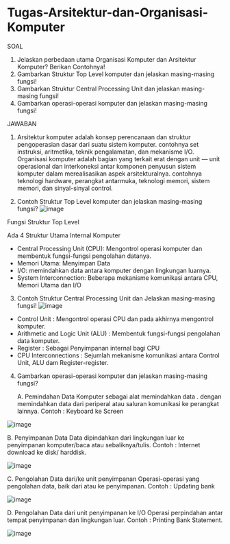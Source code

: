# Tugas-Arsitektur-dan-Organisasi-Komputer
SOAL
1. Jelaskan perbedaan utama Organisasi Komputer dan Arsitektur Komputer? Berikan Contohnya!
2. Gambarkan Struktur Top Level komputer dan jelaskan masing-masing fungsi!
3. Gambarkan Struktur Central Processing Unit dan jelaskan masing-masing fungsi!
4. Gambarkan operasi-operasi komputer dan jelaskan masing-masing fungsi!

JAWABAN
1. Arsitektur komputer adalah konsep perencanaan dan struktur pengoperasian dasar dari suatu sistem komputer. contohnya set instruksi, aritmetika, teknik pengalamatan, dan mekanisme I/O. Organisasi komputer adalah bagian yang terkait erat dengan unit — unit operasional dan interkoneksi antar komponen penyusun sistem komputer dalam merealisasikan aspek arsitekturalnya. contohnya teknologi hardware, perangkat antarmuka, teknologi memori, sistem memori, dan sinyal-sinyal control.

2. Contoh Struktur Top Level komputer dan jelaskan masing-masing fungsi?
   ![image](https://github.com/LutfiaVirginiaPutri/Tugas-Arsitektur-dan-Organisasi-Komputer/assets/147362416/676b6f86-86e6-4a28-ab92-67fa6fb10f84)
   
 Fungsi Struktur Top Level
 
 Ada 4 Struktur Utama Internal Komputer
- Central Processing Unit (CPU): Mengontrol operasi komputer dan membentuk fungsi-fungsi pengolahan datanya.
- Memori Utama: Menyimpan Data
- I/O: memindahkan data antara komputer dengan lingkungan luarnya.
- System Interconnection: Beberapa mekanisme komunikasi antara CPU, Memori Utama dan I/O

3. Contoh Struktur Central Processing Unit dan Jelaskan masing-masing fungsi!
   ![image](https://github.com/LutfiaVirginiaPutri/Tugas-Arsitektur-dan-Organisasi-Komputer/assets/147362416/b4d236f4-5af8-4430-bd14-5f79e08dc7f5)

- Control Unit : Mengontrol operasi CPU dan pada akhirnya mengontrol komputer.
- Arithmetic and Logic Unit (ALU) : Membentuk fungsi-fungsi pengolahan data komputer.
- Register : Sebagai Penyimpanan internal bagi CPU
- CPU Interconnections : Sejumlah mekanisme komunikasi antara Control Unit, ALU dam Register-register.

4. Gambarkan operasi-operasi komputer dan jelaskan masing-masing fungsi?

   A. Pemindahan Data
Komputer sebagai alat memindahkan data . dengan memindahkan data dari periperal atau saluran komunikasi ke perangkat lainnya. Contoh : Keyboard ke Screen

![image](https://github.com/LutfiaVirginiaPutri/Tugas-Arsitektur-dan-Organisasi-Komputer/assets/147362416/4325c853-5927-442e-82b3-d61de5531cd4)

   B. Penyimpanan Data
Data dipindahkan dari lingkungan luar ke penyimpanan komputer/baca atau sebaliknya/tulis. Contoh : Internet download ke disk/ harddisk.

![image](https://github.com/LutfiaVirginiaPutri/Tugas-Arsitektur-dan-Organisasi-Komputer/assets/147362416/cf58a6c6-a0ac-4dc4-807c-ff985ecb82dc)

   C. Pengolahan Data dari/ke unit penyimpanan
Operasi-operasi yang pengolahan data, baik dari atau ke penyimpanan. Contoh : Updating bank

![image](https://github.com/LutfiaVirginiaPutri/Tugas-Arsitektur-dan-Organisasi-Komputer/assets/147362416/da782b43-69f2-41bf-ac61-5c0ee9930cd1)

   D. Pengolahan Data dari unit penyimpanan ke I/O
Operasi perpindahan antar tempat penyimpanan dan lingkungan luar. Contoh : Printing Bank Statement.

![image](https://github.com/LutfiaVirginiaPutri/Tugas-Arsitektur-dan-Organisasi-Komputer/assets/147362416/dce9294e-6972-4036-bd2d-77ae58d421a8)


